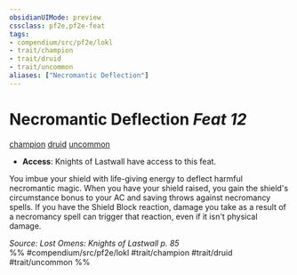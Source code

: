 ```yaml
---
obsidianUIMode: preview
cssclass: pf2e,pf2e-feat
tags:
- compendium/src/pf2e/lokl
- trait/champion
- trait/druid
- trait/uncommon
aliases: ["Necromantic Deflection"]
---
```

# Necromantic Deflection  *Feat 12*  
[champion](rules/traits/champion.md)  [druid](rules/traits/druid.md)  [uncommon](rules/traits/uncommon.md)  

- **Access**: Knights of Lastwall have access to this feat.

You imbue your shield with life-giving energy to deflect harmful necromantic magic. When you have your shield raised, you gain the shield's circumstance bonus to your AC and saving throws against necromancy spells. If you have the Shield Block reaction, damage you take as a result of a necromancy spell can trigger that reaction, even if it isn't physical damage.

*Source: Lost Omens: Knights of Lastwall p. 85*  
%% #compendium/src/pf2e/lokl #trait/champion #trait/druid #trait/uncommon %%
